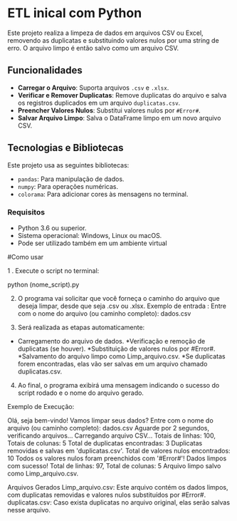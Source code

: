 # ETL inical com Python

Este projeto realiza a limpeza de dados em arquivos CSV ou Excel, removendo as duplicatas e substituindo valores nulos por uma string de erro. O arquivo limpo é então salvo como um arquivo CSV.

## Funcionalidades

- **Carregar o  Arquivo**: Suporta arquivos `.csv` e `.xlsx`.
- **Verificar e Remover Duplicatas**: Remove duplicatas do arquivo e salva os registros duplicados em um arquivo `duplicatas.csv`.
- **Preencher Valores Nulos**: Substitui valores nulos por `#Error#`.
- **Salvar Arquivo Limpo**: Salva o DataFrame limpo em um novo arquivo CSV.

## Tecnologias e Bibliotecas

Este projeto usa as seguintes bibliotecas:

- `pandas`: Para manipulação de dados.
- `numpy`: Para operações numéricas.
- `colorama`: Para adicionar cores às mensagens no terminal.

### Requisitos

- Python 3.6 ou superior.
- Sistema operacional: Windows, Linux ou macOS.
- Pode ser utilizado também em um ambiente virtual

#Como usar

1 . Execute o script no terminal:

python (nome_script).py

2. O programa vai solicitar que você forneça o caminho do arquivo que deseja limpar, desde que seja .csv ou .xlsx.
   Exemplo de entrada : Entre com o nome do arquivo (ou caminho completo): dados.csv

3. Será realizada as etapas automaticamente:

  * Carregamento do arquivo de dados.
  *Verificação e remoção de duplicatas (se houver).
  *Substituição de valores nulos por #Error#.
  *Salvamento do arquivo limpo como Limp_arquivo.csv.
  *Se duplicatas forem encontradas, elas vão ser salvas em um arquivo chamado duplicatas.csv.

4. Ao final, o programa exibirá uma mensagem indicando o sucesso do script rodado e o nome do arquivo gerado.

Exemplo de Execução:

Olá, seja bem-vindo! Vamos limpar seus dados?
Entre com o nome do arquivo (ou caminho completo): dados.csv
Aguarde por 2 segundos, verificando arquivos...
Carregando arquivo CSV...
Totais de linhas: 100, Totais de colunas: 5
Total de duplicatas encontradas: 3
Duplicatas removidas e salvas em 'duplicatas.csv'.
Total de valores nulos encontrados: 10
Todos os valores nulos foram preenchidos com '#Error#'!
Dados limpos com sucesso! Total de linhas: 97, Total de colunas: 5
Arquivo limpo salvo como Limp_arquivo.csv.

Arquivos Gerados
Limp_arquivo.csv: Este arquivo contém os dados limpos, com duplicatas removidas e valores nulos substituídos por #Error#.
duplicatas.csv: Caso exista duplicatas no arquivo original, elas serão salvas nesse arquivo.







